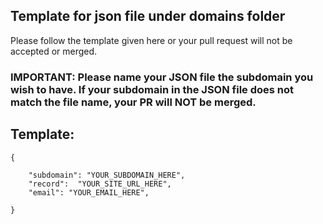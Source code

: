 ## Template for json file under domains folder

Please follow the template given here or your pull request will not be accepted or merged.

### IMPORTANT: Please name your JSON file the subdomain you wish to have. If your subdomain in the JSON file does not match the file name, your PR will NOT be merged.

## Template:
```
{  

    "subdomain": "YOUR_SUBDOMAIN_HERE",  
    "record":  "YOUR_SITE_URL_HERE",
    "email": "YOUR_EMAIL_HERE",

}
```

